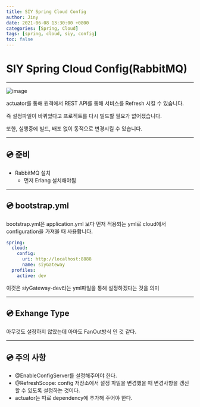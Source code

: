 ```yaml
---
title: SIY Spring Cloud Config
author: Jiny
date: 2021-06-08 13:30:00 +0800
categories: [Spring, Cloud]
tags: [spring, cloud, siy, config]
toc: false
---
```

 
# SIY Spring Cloud Config(RabbitMQ)

___

![image](https://madplay.github.io/img/post/2020-01-30-introduction-to-spring-cloud-config-1.png)

actuator를 통해 원격에서 REST API를 통해 서비스를 Refresh 시킬 수 있습니다.

즉 설정파일이 바뀌었다고 프로젝트를 다시 빌드할 필요가 없어졌습니다.

또한, 실행중에 빌드, 배포 없이 동적으로 변경시킬 수 있습니다.

___

## 💿 **준비**

- RabbitMQ 설치
  - 먼저 Erlang 설치해야됨

___

## 💿 **bootstrap.yml**

bootstrap.yml은 application.yml 보다 먼저 적용되는 yml로 cloud에서 configuration을 가져올 때 사용합니다.

```yml
spring:
  cloud:
    config:
      uri: http://localhost:8888
      name: siyGateway
  profiles:
    active: dev
```

이것은  siyGateway-dev라는 yml파일을 통해 설정하겠다는 것을 의미

___

## 💿 **Exhange Type**

아무것도 설정하지 않았는데 아마도 FanOut방식 인 것 같다.

___

## 💿 **주의 사항**

- @EnableConfigServer를 설정해주어야 한다.
- @RefreshScope: config 저장소에서 설정 파일을 변경했을 때 변경사항을 갱신할 수 있도록 설정하는 것이다.
- actuator는 따로 dependency에 추가해 주어야 한다.
